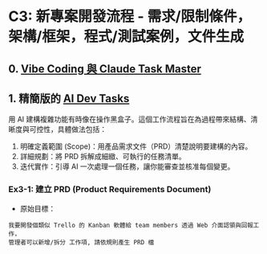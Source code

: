 # C3: 新專案開發流程 - 需求/限制條件，架構/框架，程式/測試案例，文件生成

## 0. [Vibe Coding 與 Claude Task Master](Vibe_TaskMaster.md)

## 1. 精簡版的 [AI Dev Tasks](https://github.com/snarktank/ai-dev-tasks)

用 AI 建構複雜功能有時像在操作黑盒子。這個工作流程旨在為過程帶來結構、清晰度與可控性，具體做法包括：

1. 明確定義範圍 (Scope)：用產品需求文件（PRD）清楚說明要建構的內容。
2. 詳細規劃：將 PRD 拆解成細緻、可執行的任務清單。
3. 迭代實作：引導 AI 一次處理一個任務，讓你能審查並核准每個變更。

### Ex3-1: 建立 PRD (Product Requirements Document)

* 原始目標： 
```=text
我要開發個類似 Trello 的 Kanban 軟體給 team members 透過 Web 介面認領與回報工作，
管理者可以新增/拆分 工作項, 請依規則產生 PRD 檔
```



